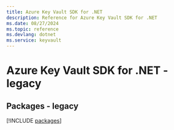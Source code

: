 ```yaml
---
title: Azure Key Vault SDK for .NET
description: Reference for Azure Key Vault SDK for .NET
ms.date: 08/27/2024
ms.topic: reference
ms.devlang: dotnet
ms.service: keyvault
---
```

# Azure Key Vault SDK for .NET - legacy
## Packages - legacy
[!INCLUDE [packages](key-vault-index.md)]